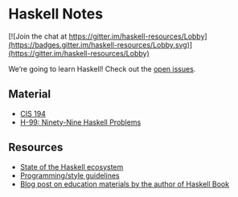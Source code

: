 # Haskell Notes

[![Join the chat at https://gitter.im/haskell-resources/Lobby](https://badges.gitter.im/haskell-resources/Lobby.svg)](https://gitter.im/haskell-resources/Lobby)

We’re going to learn Haskell!
Check out the [open issues](https://github.com/emilyhorsman/haskell-resources/issues).

## Material

* [CIS 194](http://www.seas.upenn.edu/~cis194/spring13/lectures.html)
* [H-99: Ninety-Nine Haskell Problems](https://wiki.haskell.org/H-99:_Ninety-Nine_Haskell_Problems)

## Resources

* [State of the Haskell ecosystem](https://github.com/Gabriel439/post-rfc/blob/master/sotu.md)
* [Programming/style guidelines](https://wiki.haskell.org/Programming_guidelines)
* [Blog post on education materials by the author of Haskell Book](http://bitemyapp.com/posts/2014-12-31-functional-education.html)
